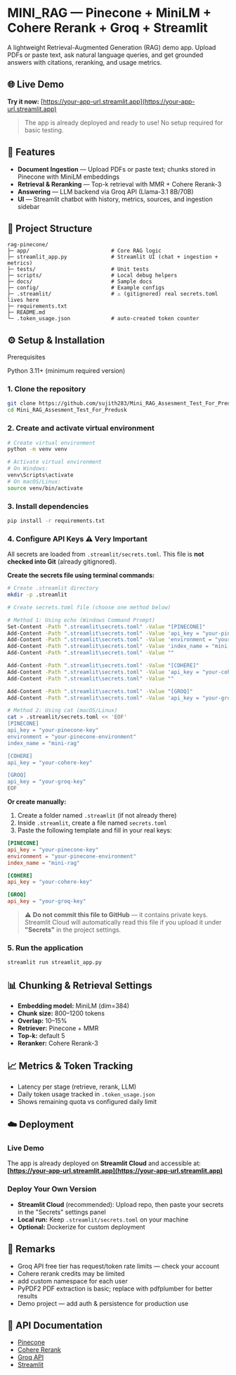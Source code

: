 # MINI_RAG — Pinecone + MiniLM + Cohere Rerank + Groq + Streamlit

A lightweight Retrieval-Augmented Generation (RAG) demo app. Upload PDFs or paste text, ask natural language queries, and get grounded answers with citations, reranking, and usage metrics.

## 🌐 Live Demo

**Try it now:** [https://your-app-url.streamlit.app](https://your-app-url.streamlit.app)

> The app is already deployed and ready to use! No setup required for basic testing.

## 🚀 Features

- **Document Ingestion** — Upload PDFs or paste text; chunks stored in Pinecone with MiniLM embeddings
- **Retrieval & Reranking** — Top-k retrieval with MMR + Cohere Rerank-3
- **Answering** — LLM backend via Groq API (Llama-3.1 8B/70B)
- **UI** — Streamlit chatbot with history, metrics, sources, and ingestion sidebar

## 📂 Project Structure

```
rag-pinecone/
├─ app/                          # Core RAG logic
├─ streamlit_app.py              # Streamlit UI (chat + ingestion + metrics)
├─ tests/                        # Unit tests
├─ scripts/                      # Local debug helpers
├─ docs/                         # Sample docs
├─ config/                       # Example configs
├─ .streamlit/                   # ⚠️ (gitignored) real secrets.toml lives here
├─ requirements.txt
├─ README.md
└─ .token_usage.json             # auto-created token counter
```

## ⚙️ Setup & Installation

Prerequisites

Python 3.11+ (minimum required version)

### 1. Clone the repository

```bash
git clone https://github.com/sujith283/Mini_RAG_Assesment_Test_For_Predusk
cd Mini_RAG_Assesment_Test_For_Predusk
```

### 2. Create and activate virtual environment

```bash
# Create virtual environment
python -m venv venv

# Activate virtual environment
# On Windows:
venv\Scripts\activate
# On macOS/Linux:
source venv/bin/activate
```

### 3. Install dependencies

```bash
pip install -r requirements.txt
```

### 4. Configure API Keys ⚠️ **Very Important**

All secrets are loaded from `.streamlit/secrets.toml`. This file is **not checked into Git** (already gitignored).

**Create the secrets file using terminal commands:**

```bash
# Create .streamlit directory
mkdir -p .streamlit

# Create secrets.toml file (choose one method below)

# Method 1: Using echo (Windows Command Prompt)
Set-Content -Path ".streamlit\secrets.toml" -Value "[PINECONE]"
Add-Content -Path ".streamlit\secrets.toml" -Value 'api_key = "your-pinecone-key"'
Add-Content -Path ".streamlit\secrets.toml" -Value 'environment = "your-pinecone-environment"'
Add-Content -Path ".streamlit\secrets.toml" -Value 'index_name = "mini-rag"'
Add-Content -Path ".streamlit\secrets.toml" -Value ""

Add-Content -Path ".streamlit\secrets.toml" -Value "[COHERE]"
Add-Content -Path ".streamlit\secrets.toml" -Value 'api_key = "your-cohere-key"'
Add-Content -Path ".streamlit\secrets.toml" -Value ""

Add-Content -Path ".streamlit\secrets.toml" -Value "[GROQ]"
Add-Content -Path ".streamlit\secrets.toml" -Value 'api_key = "your-groq-key"'

# Method 2: Using cat (macOS/Linux)
cat > .streamlit/secrets.toml << 'EOF'
[PINECONE]
api_key = "your-pinecone-key"
environment = "your-pinecone-environment"
index_name = "mini-rag"

[COHERE]
api_key = "your-cohere-key"

[GROQ]
api_key = "your-groq-key"
EOF
```

**Or create manually:**
1. Create a folder named `.streamlit` (if not already there)
2. Inside `.streamlit`, create a file named `secrets.toml`
3. Paste the following template and fill in your real keys:

```toml
[PINECONE]
api_key = "your-pinecone-key"
environment = "your-pinecone-environment"
index_name = "mini-rag"

[COHERE]
api_key = "your-cohere-key"

[GROQ]
api_key = "your-groq-key"
```

> ⚠️ **Do not commit this file to GitHub** — it contains private keys. Streamlit Cloud will automatically read this file if you upload it under **"Secrets"** in the project settings.

### 5. Run the application

```bash
streamlit run streamlit_app.py
```

## 📊 Chunking & Retrieval Settings

- **Embedding model:** MiniLM (dim=384)
- **Chunk size:** 800–1200 tokens
- **Overlap:** 10–15%
- **Retriever:** Pinecone + MMR
- **Top-k:** default 5
- **Reranker:** Cohere Rerank-3

## 📈 Metrics & Token Tracking

- Latency per stage (retrieve, rerank, LLM)
- Daily token usage tracked in `.token_usage.json`
- Shows remaining quota vs configured daily limit

## ☁️ Deployment

### Live Demo
The app is already deployed on **Streamlit Cloud** and accessible at:
**[https://your-app-url.streamlit.app](https://your-app-url.streamlit.app)**

### Deploy Your Own Version
- **Streamlit Cloud** (recommended): Upload repo, then paste your secrets in the "Secrets" settings panel
- **Local run:** Keep `.streamlit/secrets.toml` on your machine
- **Optional:** Dockerize for custom deployment

## 📝 Remarks

- Groq API free tier has request/token rate limits — check your account
- Cohere rerank credits may be limited
- add custom namespace for each user
- PyPDF2 PDF extraction is basic; replace with pdfplumber for better results
- Demo project — add auth & persistence for production use

## 🔗 API Documentation

- [Pinecone](https://docs.pinecone.io/)
- [Cohere Rerank](https://docs.cohere.com/reference/rerank)
- [Groq API](https://console.groq.com/docs/quickstart)
- [Streamlit](https://docs.streamlit.io/)




